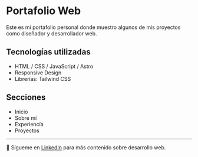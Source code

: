 # Portafolio Web

Este es mi portafolio personal donde muestro algunos de mis proyectos como diseñador y desarrollador web.

## Tecnologías utilizadas

- HTML / CSS / JavaScript / Astro
- Responsive Design
- Librerías: Tailwind CSS

## Secciones

- Inicio
- Sobre mí
- Experiencía
- Proyectos

<!-- ## Demo -->

<!-- Puedes verlo en: [https://tusitio.com](https://tusitio.com) -->

---

🔗 Sígueme en [LinkedIn](www.linkedin.com/in/yahirdz) para más contenido sobre desarrollo web.
